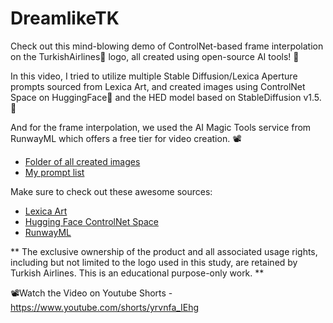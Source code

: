 # DreamlikeTK

Check out this mind-blowing demo of ControlNet-based frame interpolation on the TurkishAirlines🛫 logo, all created using open-source AI tools! 🤯

In this video, I tried to utilize multiple Stable Diffusion/Lexica Aperture prompts sourced from Lexica Art, and created images using ControlNet Space on HuggingFace🤗 and the HED model based on StableDiffusion v1.5. 🎨

And for the frame interpolation, we used the AI Magic Tools service from RunwayML which offers a free tier for video creation. 📽

* [Folder of all created images](https://github.com/tolgakurtuluss/DreamlikeTK/tree/main/createdimages)
* [My prompt list](https://github.com/tolgakurtuluss/DreamlikeTK/blob/main/prompts.txt)

Make sure to check out these awesome sources:

- [Lexica Art](https://lexica.art/)
- [Hugging Face ControlNet Space](https://huggingface.co/spaces/hysts/ControlNet)
- [RunwayML](https://app.runwayml.com)

** The exclusive ownership of the product and all associated usage rights, including but not limited to the logo used in this study, are retained by Turkish Airlines. This is an educational purpose-only work. ** 

📽Watch the Video on Youtube Shorts - 
https://www.youtube.com/shorts/yrvnfa_IEhg
 
